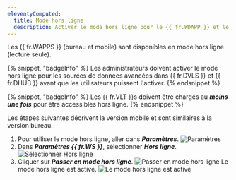 ```yaml
---
eleventyComputed:
  title: Mode hors ligne
  description: Activer le mode hors ligne pour le {{ fr.WDAPP }} et le {{ fr.WMAPP }}.
---
```

Les {{ fr.WAPPS }} (bureau et mobile) sont disponibles en mode hors ligne (lecture seule).

{% snippet, "badgeInfo" %}
Les administrateurs doivent activer le mode hors ligne pour les sources de données avancées dans {{ fr.DVLS }} et {{ fr.DHUB }} avant que les utilisateurs puissent l'activer.
{% endsnippet %}

{% snippet, "badgeInfo" %}
Les {{ fr.VLT }}s doivent être chargés au ***moins une fois*** pour être accessibles hors ligne.
{% endsnippet %}

Les étapes suivantes décrivent la version mobile et sont similaires à la version bureau.

1. Pour utiliser le mode hors ligne, aller dans ***Paramètres***.
![Paramètres](https://cdnweb.devolutions.net/docs/docs_en_kb_KB2359.png)
1. Dans ***Paramètres {{ fr.WS }}***, sélectionner ***Hors ligne***.
![Sélectionner Hors ligne](https://cdnweb.devolutions.net/docs/docs_en_kb_KB2358.png)
1. Cliquer sur ***Passer en mode hors ligne***.
![Passer en mode hors ligne](https://cdnweb.devolutions.net/docs/docs_en_kb_KB2360.png)
Le mode hors ligne est activé.
![Le mode hors ligne est activé](https://cdnweb.devolutions.net/docs/docs_en_kb_KB2361.png)
